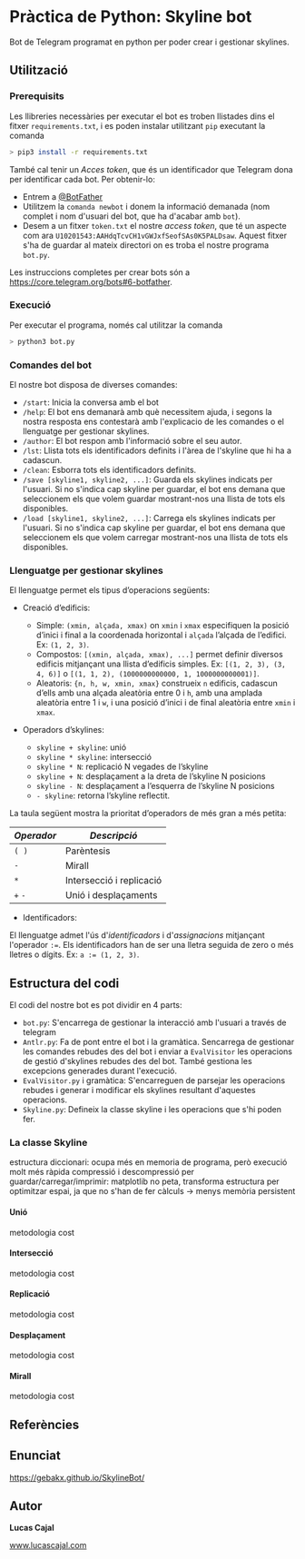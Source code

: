 # Pràctica de Python: Skyline bot

Bot de Telegram programat en python per poder crear i gestionar skylines.

## Utilització

### Prerequisits

Les llibreries necessàries per executar el bot es troben llistades dins el fitxer ```requirements.txt```, i es poden instalar utilitzant ```pip``` executant la comanda
```bash
> pip3 install -r requirements.txt
```
També cal tenir un *Acces token*, que és un identificador que Telegram dona per identificar cada bot. Per obtenir-lo:
  - Entrem a [@BotFather](https://telegram.me/botfather)
  - Utilitzem la `comanda newbot` i donem la informació demanada (nom complet i nom d'usuari del bot, que ha d'acabar amb `bot`).
  - Desem a un fitxer `token.txt` el nostre *access token*, que té un aspecte com ara `U10201543:AAHdqTcvCH1vGWJxfSeofSAs0K5PALDsaw`. Aquest fitxer s'ha de guardar al mateix directori on es troba el nostre programa ```bot.py```.

Les instruccions completes per crear bots són a https://core.telegram.org/bots#6-botfather.


### Execució

Per executar el programa, només cal utilitzar la comanda
```bash
> python3 bot.py
```
### Comandes del bot

El nostre bot disposa de diverses comandes:
- `/start`: Inicia la conversa amb el bot
- `/help`: El bot ens demanarà amb què necessitem ajuda, i segons la nostra resposta ens contestarà amb l'explicacio de les comandes o el llenguatge per gestionar skylines.
- `/author`: El bot respon amb l'informació sobre el seu autor.
- `/lst`: Llista tots els identificadors definits i l'àrea de l'skyline que hi ha a cadascun.
- `/clean`: Esborra tots els identificadors definits.
- `/save [skyline1, skyline2, ...]`: Guarda els skylines indicats per l'usuari. Si no s'indica cap skyline per guardar, el bot ens demana que seleccionem els que volem guardar mostrant-nos una llista de tots els disponibles.
- `/load [skyline1, skyline2, ...]`: Carrega els skylines indicats per l'usuari. Si no s'indica cap skyline per guardar, el bot ens demana que seleccionem els que volem carregar mostrant-nos una llista de tots els disponibles.

### Llenguatge per gestionar skylines

El llenguatge permet els tipus d’operacions següents:
- Creació d’edificis:
  - Simple: `(xmin, alçada, xmax)` on `xmin` i `xmax` especifiquen la posició d’inici i final a la coordenada horizontal i `alçada` l’alçada de l’edifici. Ex: `(1, 2, 3)`.
  - Compostos: `[(xmin, alçada, xmax), ...]` permet definir diversos edificis mitjançant una llista d’edificis simples. Ex: `[(1, 2, 3), (3, 4, 6)]` o `[(1, 1, 2), (1000000000000, 1, 1000000000001)]`.
  - Aleatoris: `{n, h, w, xmin, xmax}` construeix `n` edificis, cadascun d’ells amb una alçada aleatòria entre 0 i `h`, amb una amplada aleatòria entre 1 i `w`, i una posició d’inici i de final aleatòria entre `xmin` i `xmax`.

- Operadors d’skylines:
  - `skyline + skyline`: unió
  - `skyline * skyline`: intersecció
  - `skyline * N`: replicació N vegades de l’skyline
  - `skyline + N`: desplaçament a la dreta de l’skyline N posicions
  - `skyline - N`: desplaçament a l’esquerra de l’skyline N posicions
  - `- skyline`: retorna l’skyline reflectit.

La taula següent mostra la prioritat d’operadors de més gran a més petita:

_**Operador**_ | _**Descripció**_
------------ | -------------
`( )` | Parèntesis
`-` | Mirall
`*` | Intersecció i replicació
`+` `-` | Unió i desplaçaments

- Identificadors:

El llenguatge admet l'ús d'*identificadors* i d'*assignacions* mitjançant l'operador `:=`. Els identificadors han de ser una lletra seguida de zero o més lletres o dígits. Ex: `a := (1, 2, 3)`.

## Estructura del codi

El codi del nostre bot es pot dividir en 4 parts:
- `bot.py`: S'encarrega de gestionar la interacció amb l'usuari a través de telegram
- `Antlr.py`: Fa de pont entre el bot i la gramàtica. Sencarrega de gestionar les comandes rebudes des del bot i enviar a `EvalVisitor` les operacions de gestió d'skylines rebudes des del bot. També gestiona les excepcions generades durant l'execució.
- `EvalVisitor.py` i gramàtica: S'encarreguen de parsejar les operacions rebudes i generar i modificar els skylines resultant d'aquestes operacions.
- `Skyline.py`: Defineix la classe skyline i les operacions que s'hi poden fer.

### La classe Skyline
estructura diccionari: 
  ocupa més en memoria de programa, però execució molt més ràpida
compressió i descompressió per guardar/carregar/imprimir: 
  matplotlib no peta, transforma estructura per optimitzar espai, ja que no s'han de fer càlculs -> menys memòria persistent

#### Unió
metodologia
cost

#### Intersecció
metodologia
cost

#### Replicació
metodologia
cost

#### Desplaçament
metodologia
cost

#### Mirall
metodologia
cost

## Referències

## Enunciat

https://gebakx.github.io/SkylineBot/

## Autor

**Lucas Cajal**

www.lucascajal.com
